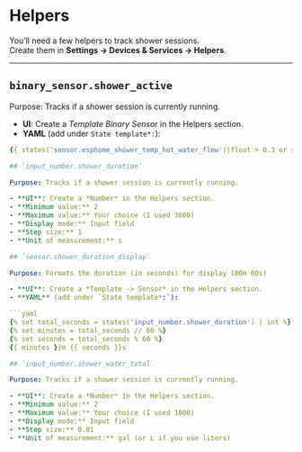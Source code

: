 # Helpers

You’ll need a few helpers to track shower sessions.  
Create them in **Settings → Devices & Services → Helpers**.  

---

## `binary_sensor.shower_active`

Purpose: Tracks if a shower session is currently running.

- **UI**: Create a *Template Binary Sensor* in the Helpers section.  
- **YAML** (add under `State template*:`):

```yaml
{{ states('sensor.esphome_shower_temp_hot_water_flow')|float > 0.3 or states('sensor.esphome_shower_temp_cold_water_flow')|float > 0.3 }}

## `input_number.shower_duration`

Purpose: Tracks if a shower session is currently running.

- **UI**: Create a *Number* in the Helpers section.  
- **Minimum value:** 2
- **Maximum value:** Your choice (I used 3600)
- **Display mode:** Input field
- **Step size:** 1
- **Unit of measurement:** s

## `sensor.shower_duration_display`

Purpose: Formats the duration (in seconds) for display (00m 00s)

- **UI**: Create a *Template -> Sensor* in the Helpers section.  
- **YAML** (add under `State template*:`):

```yaml
{% set total_seconds = states('input_number.shower_duration') | int %}
{% set minutes = total_seconds // 60 %}
{% set seconds = total_seconds % 60 %}
{{ minutes }}m {{ seconds }}s

## `input_number.shower_water_total`

Purpose: Tracks if a shower session is currently running.

- **UI**: Create a *Number* in the Helpers section.  
- **Minimum value:** 2
- **Maximum value:** Your choice (I used 1000)
- **Display mode:** Input field
- **Step size:** 0.01
- **Unit of measurement:** gal (or L if you use liters)